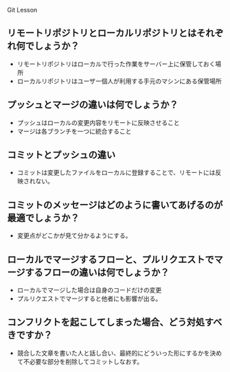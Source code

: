  Git Lesson

## リモートリポジトリとローカルリポジトリとはそれぞれ何でしょうか？
* リモートリポジトリはローカルで行った作業をサーバー上に保管しておく場所
* ローカルリポジトリはユーザー個人が利用する手元のマシンにある保管場所


## プッシュとマージの違いは何でしょうか？
* プッシュはローカルの変更内容をリモートに反映させること
* マージは各ブランチを一つに統合すること


## コミットとプッシュの違い
* コミットは変更したファイルをローカルに登録することで、リモートには反映されない。

## コミットのメッセージはどのように書いてあげるのが最適でしょうか？
* 変更点がどこかが見て分かるようにする。


## ローカルでマージするフローと、プルリクエストでマージするフローの違いは何でしょうか？
* ローカルでマージした場合は自身のコードだけの変更
* プルリクエストでマージすると他者にも影響が出る。

## コンフリクトを起こしてしまった場合、どう対処すべきですか？
* 競合した文章を書いた人と話し合い、最終的にどういった形にするかを決めて不必要な部分を削除してコミットしなおす。
